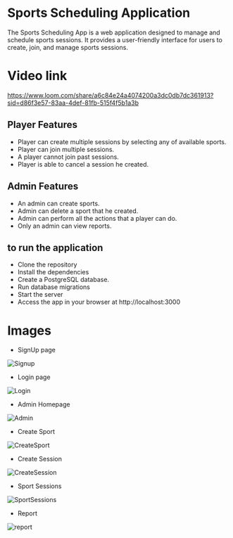 # Sports Scheduling Application

The Sports Scheduling App is a web application designed to manage and schedule sports sessions. 
It provides a user-friendly interface for users to create, join, and manage sports sessions.

# Video link

https://www.loom.com/share/a6c84e24a4074200a3dc0db7dc361913?sid=d86f3e57-83aa-4def-81fb-515f4f5b1a3b

## Player Features

* Player can create multiple sessions by selecting any of available sports.
* Player can join multiple sessions.
* A player cannot join past sessions.
* Player is able to cancel a session he created.

## Admin Features 

* An admin can create sports.
* Admin can delete a sport that he created.
* Admin can perform all the actions that a player can do.
* Only an admin can view reports.

## to run the application

* Clone the repository
* Install the dependencies
* Create a PostgreSQL database.
* Run database migrations
* Start the server
* Access the app in your browser at http://localhost:3000

# Images

* SignUp page
 
![Signup](https://github.com/yeshwanth1524/wd201-capstone/assets/127530128/b72689c5-7e6b-40b6-b24a-0806f8f0feb9)
* Login page

![Login](https://github.com/yeshwanth1524/wd201-capstone/assets/127530128/bf3e10b2-5ce2-424f-a1cb-63bae76f2b2e)
* Admin Homepage
 
![Admin](https://github.com/yeshwanth1524/wd201-capstone/assets/127530128/61827993-37de-4369-96f1-84ab6fc79638)
* Create Sport

![CreateSport](https://github.com/yeshwanth1524/wd201-capstone/assets/127530128/ef90eabd-2f6c-45a0-9b4f-6f0eb808c8b2)
* Create Session

![CreateSession](https://github.com/yeshwanth1524/wd201-capstone/assets/127530128/81a9224c-7949-44a8-9512-621282728f43)
* Sport Sessions

![SportSessions](https://github.com/yeshwanth1524/wd201-capstone/assets/127530128/38d47e58-6333-4b58-b07b-132d7c8ccca6)
* Report

![report](https://github.com/yeshwanth1524/wd201-capstone/assets/127530128/64ecd9b1-1a52-4b7c-a607-1501c2939d2d)

